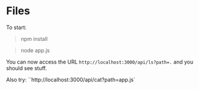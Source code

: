 # Files #

To start:
> npm install

> node app.js

You can now access the URL `http://localhost:3000/api/ls?path=.` and you should see stuff.

Also try:
``http://localhost:3000/api/cat?path=app.js`
